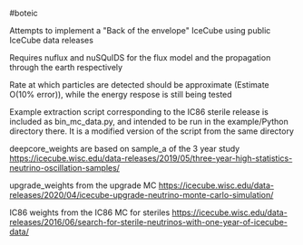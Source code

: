 #boteic

Attempts to implement a "Back of the envelope" IceCube using public IceCube data releases

Requires nuflux and nuSQuIDS for the flux model and the propagation through the earth respectively

Rate at which particles are detected should be approximate (Estimate O(10% error)), while the energy respose is still being tested

Example extraction script corresponding to the IC86 sterile release is included as bin_mc_data.py, and intended to be run in the example/Python directory there.  It is a modified version of the script from the same directory 

deepcore_weights are based on sample_a of the 3 year study
https://icecube.wisc.edu/data-releases/2019/05/three-year-high-statistics-neutrino-oscillation-samples/

upgrade_weights from the upgrade MC
https://icecube.wisc.edu/data-releases/2020/04/icecube-upgrade-neutrino-monte-carlo-simulation/

IC86 weights from the IC86 MC for steriles
https://icecube.wisc.edu/data-releases/2016/06/search-for-sterile-neutrinos-with-one-year-of-icecube-data/
